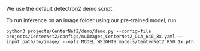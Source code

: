
We use the default detectron2 demo script. 

To run inference on an image folder using our pre-trained model, run

    python3 projects/CenterNet2/demo/demo.py --config-file projects/CenterNet2/configs/nuImages_CenterNet2_DLA_640_8x.yaml --input path/to/image/ --opts MODEL.WEIGHTS models/CenterNet2_R50_1x.pth